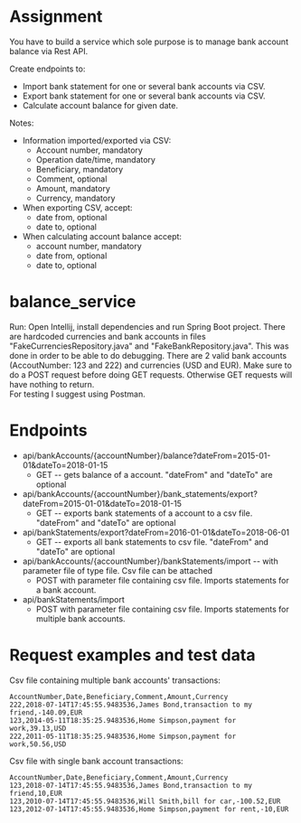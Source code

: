 # Assignment
You have to build a service which sole purpose is to manage bank account balance via Rest API.

Create endpoints to:
- Import bank statement for one or several bank accounts via CSV.
- Export bank statement for one or several bank accounts via CSV.
- Calculate account balance for given date.

Notes:
- Information imported/exported via CSV:
	- Account number, mandatory
	- Operation date/time, mandatory
	- Beneficiary, mandatory
	- Comment, optional
	- Amount, mandatory
	- Currency, mandatory
- When exporting CSV, accept:
	- date from, optional
	- date to, optional
- When calculating account balance accept:
	- account number, mandatory
	- date from, optional
	- date to, optional

# balance_service

Run:
Open Intellij, install dependencies and run Spring Boot project.
There are hardcoded currencies and bank accounts in files "FakeCurrenciesRepository.java" and "FakeBankRepository.java". This was done in order to be able to do debugging. There are 2 valid bank accounts (AccoutNumber: 123 and 222) and currencies (USD and EUR). 
Make sure to do a POST request before doing GET requests. Otherwise GET requests will have nothing to return.   
For testing I suggest using Postman.

# Endpoints
- api/bankAccounts/{accountNumber}/balance?dateFrom=2015-01-01&dateTo=2018-01-15 
	- GET -- gets balance of a account. "dateFrom" and "dateTo" are optional
- api/bankAccounts/{accountNumber}/bank_statements/export?dateFrom=2015-01-01&dateTo=2018-01-15 
	- GET -- exports bank statements of a account to a csv file. "dateFrom" and "dateTo" are optional
- api/bankStatements/export?dateFrom=2016-01-01&dateTo=2018-06-01
	- GET -- exports all bank statements to csv file. "dateFrom" and "dateTo" are optional
- api/bankAccounts/{accountNumber}/bankStatements/import -- with parameter file of type file. Csv file can be attached
  - POST with parameter file containing csv file. Imports statements for a bank account.
- api/bankStatements/import
  - POST with parameter file containing csv file. Imports statements for multiple bank accounts.
  
# Request examples and test data

Csv file containing multiple bank accounts' transactions:
```
AccountNumber,Date,Beneficiary,Comment,Amount,Currency
222,2018-07-14T17:45:55.9483536,James Bond,transaction to my friend,-140.09,EUR
123,2014-05-11T18:35:25.9483536,Home Simpson,payment for work,39.13,USD
222,2011-05-11T18:35:25.9483536,Home Simpson,payment for work,50.56,USD
```

Csv file with single bank account transactions:
```
AccountNumber,Date,Beneficiary,Comment,Amount,Currency
123,2018-07-14T17:45:55.9483536,James Bond,transaction to my friend,10,EUR
123,2010-07-14T17:45:55.9483536,Will Smith,bill for car,-100.52,EUR
123,2012-07-14T17:45:55.9483536,Home Simpson,payment for rent,-10,EUR
```



